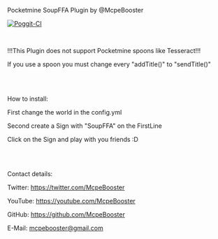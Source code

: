Pocketmine SoupFFA Plugin by @McpeBooster

[![Poggit-CI](https://poggit.pmmp.io/ci.badge/McpeBooster/SoupFFA/SoupFFA)](https://poggit.pmmp.io/ci/McpeBooster/SoupFFA/SoupFFA)

<br>

!!!This Plugin does not support Pocketmine spoons like Tesseract!!!

If you use a spoon you must change every "addTitle()" to "sendTitle()"

<br>
<br>

How to install:

First change the world in the config.yml

Second create a Sign with "SoupFFA" on the FirstLine

Click on the Sign and play with you friends :D

<br>
<br>


Contact details:

Twitter: https://twitter.com/McpeBooster

YouTube: https://youtube.com/McpeBooster

GitHub: https://github.com/McpeBooster

E-Mail: mcpebooster@gmail.com